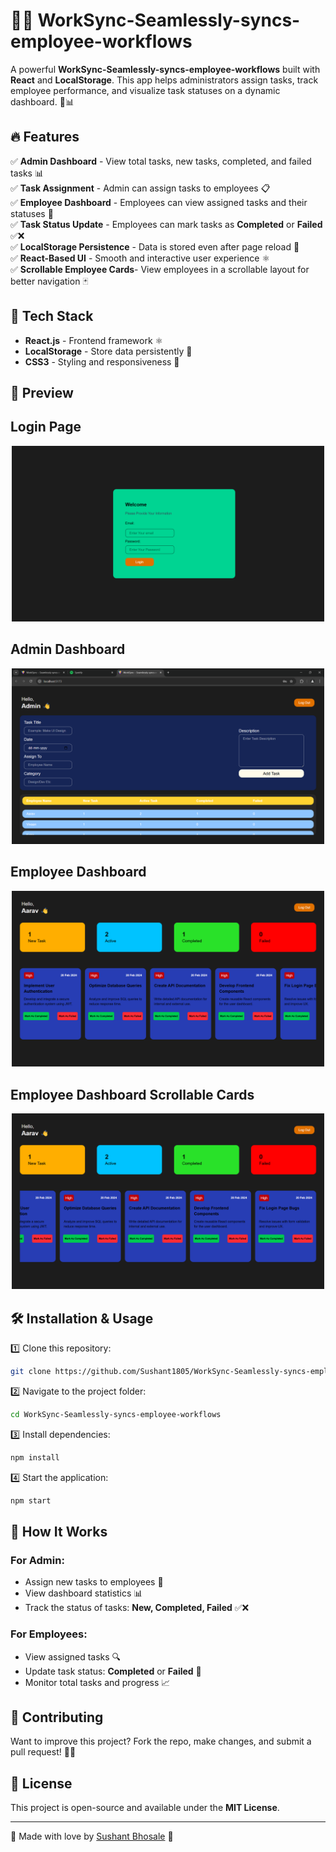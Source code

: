 # 👨‍💼 WorkSync-Seamlessly-syncs-employee-workflows

A powerful **WorkSync-Seamlessly-syncs-employee-workflows** built with **React** and **LocalStorage**. This app helps administrators assign tasks, track employee performance, and visualize task statuses on a dynamic dashboard. 🚀📊

## 🔥 Features

✅ **Admin Dashboard** - View total tasks, new tasks, completed, and failed tasks 📊  
✅ **Task Assignment** - Admin can assign tasks to employees 📋  
✅ **Employee Dashboard** - Employees can view assigned tasks and their statuses 🏢  
✅ **Task Status Update** - Employees can mark tasks as **Completed** or **Failed** ✅❌  
✅ **LocalStorage Persistence** - Data is stored even after page reload 🔄  
✅ **React-Based UI** - Smooth and interactive user experience ⚛️  
✅ **Scrollable Employee Cards**- View employees in a scrollable layout for better navigation 🃏

## 🚀 Tech Stack

- **React.js** - Frontend framework ⚛️
- **LocalStorage** - Store data persistently 💾
- **CSS3** - Styling and responsiveness 🎨

## 📸 Preview
## Login Page
<p align="center">
  <img src="src/assets/login.png" alt="Dashboard Screenshot" width="500">
</p>

## Admin Dashboard
<p align="center">
  <img src="src/assets/admin.png" alt="Task Management Screenshot" width="500">
</p>

## Employee Dashboard
<p align="center">
  <img src="src/assets/emp1.png" alt="Employee View Screenshot" width="500">
</p>

## Employee Dashboard Scrollable Cards
<p align="center">
  <img src="src/assets/empscroll.png" alt="Employee View Screenshot" width="500">
</p>
 



## 🛠️ Installation & Usage

1️⃣ Clone this repository:
```bash
git clone https://github.com/Sushant1805/WorkSync-Seamlessly-syncs-employee-workflows.git
```

2️⃣ Navigate to the project folder:
```bash
cd WorkSync-Seamlessly-syncs-employee-workflows
```

3️⃣ Install dependencies:
```bash
npm install
```

4️⃣ Start the application:
```bash
npm start
```

## 🎯 How It Works

### **For Admin:**
- Assign new tasks to employees 📝
- View dashboard statistics 📊
- Track the status of tasks: **New, Completed, Failed** ✅❌

### **For Employees:**
- View assigned tasks 🔍
- Update task status: **Completed** or **Failed** 📌
- Monitor total tasks and progress 📈

## 🤝 Contributing

Want to improve this project? Fork the repo, make changes, and submit a pull request! 🚀💡

## 📜 License

This project is open-source and available under the **MIT License**.

---

💖 Made with love by [Sushant Bhosale](https://github.com/Sushant1805) 🚀

